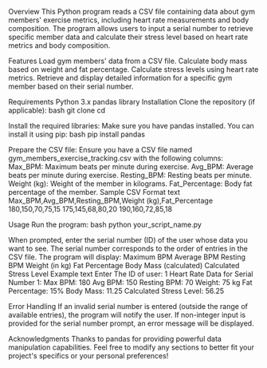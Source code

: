 Overview
This Python program reads a CSV file containing data about gym members' exercise metrics, including heart rate measurements and body composition. The program allows users to input a serial number to retrieve specific member data and calculate their stress level based on heart rate metrics and body composition.

Features
Load gym members' data from a CSV file.
Calculate body mass based on weight and fat percentage.
Calculate stress levels using heart rate metrics.
Retrieve and display detailed information for a specific gym member based on their serial number.

Requirements
Python 3.x
pandas library
Installation
Clone the repository (if applicable):
bash
git clone <repository-url>
cd <repository-directory>

Install the required libraries:
Make sure you have pandas installed. You can install it using pip:
bash
pip install pandas

Prepare the CSV file:
Ensure you have a CSV file named gym_members_exercise_tracking.csv with the following columns:
Max_BPM: Maximum beats per minute during exercise.
Avg_BPM: Average beats per minute during exercise.
Resting_BPM: Resting beats per minute.
Weight (kg): Weight of the member in kilograms.
Fat_Percentage: Body fat percentage of the member.
Sample CSV Format
text
Max_BPM,Avg_BPM,Resting_BPM,Weight (kg),Fat_Percentage
180,150,70,75,15
175,145,68,80,20
190,160,72,85,18

Usage
Run the program:
bash
python your_script_name.py

When prompted, enter the serial number (ID) of the user whose data you want to see. The serial number corresponds to the order of entries in the CSV file.
The program will display:
Maximum BPM
Average BPM
Resting BPM
Weight (in kg)
Fat Percentage
Body Mass (calculated)
Calculated Stress Level
Example
text
Enter The ID of user: 1
Heart Rate Data for Serial Number 1:
Max BPM: 180
Avg BPM: 150
Resting BPM: 70
Weight: 75 kg
Fat Percentage: 15%
Body Mass: 11.25
Calculated Stress Level: 56.25

Error Handling
If an invalid serial number is entered (outside the range of available entries), the program will notify the user.
If non-integer input is provided for the serial number prompt, an error message will be displayed.

Acknowledgments
Thanks to pandas for providing powerful data manipulation capabilities.
Feel free to modify any sections to better fit your project's specifics or your personal preferences!
